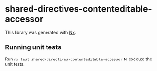 # shared-directives-contenteditable-accessor

This library was generated with [Nx](https://nx.dev).

## Running unit tests

Run `nx test shared-directives-contenteditable-accessor` to execute the unit tests.
